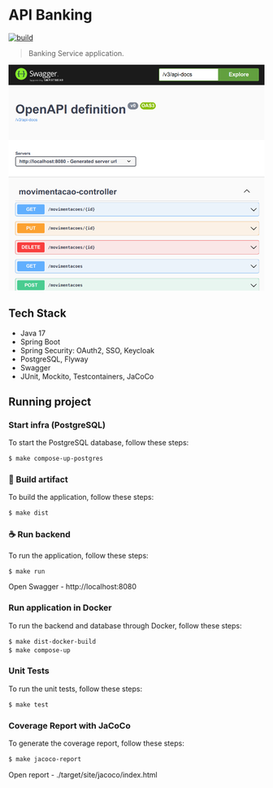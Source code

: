 # API Banking
[![build](https://github.com/schambeck/outbox-pattern/actions/workflows/maven.yml/badge.svg)](https://github.com/schambeck/api-banking/actions/workflows/maven.yml)

> Banking Service application.

<img src="app.png" alt="API Banking">

## Tech Stack

- Java 17
- Spring Boot
- Spring Security: OAuth2, SSO, Keycloak
- PostgreSQL, Flyway
- Swagger
- JUnit, Mockito, Testcontainers, JaCoCo

## Running project

### Start infra (PostgreSQL)
To start the PostgreSQL database, follow these steps:
```bash
$ make compose-up-postgres
```

### 🚀 Build artifact
To build the application, follow these steps:
```bash
$ make dist
```

### ☕ Run backend
To run the application, follow these steps:
```bash
$ make run
```

Open Swagger - http://localhost:8080

### Run application in Docker
To run the backend and database through Docker, follow these steps:
```bash
$ make dist-docker-build
$ make compose-up
```

### Unit Tests
To run the unit tests, follow these steps:
```bash
$ make test
```

### Coverage Report with JaCoCo
To generate the coverage report, follow these steps:
```bash
$ make jacoco-report
```

Open report - ./target/site/jacoco/index.html
